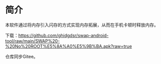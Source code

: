 # 简介
本软件通过将内存引入闪存的方式实现内存拓展，从而在手机卡顿时释放内存。

下载：https://github.com/ghidgdsr/swap-android-tool/raw/main/SWAP%20-%20No%20ROOT%E5%8A%A0%E5%9B%BA.apk?raw=true

仓库同步Gitee。
